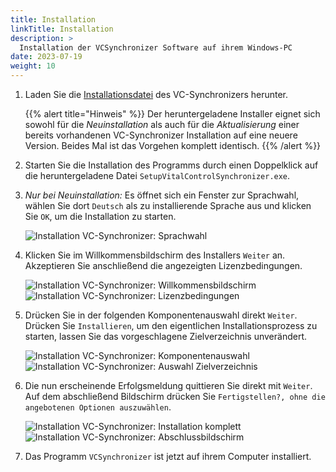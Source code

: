 ```yaml
---
title: Installation
linkTitle: Installation
description: >
  Installation der VCSynchronizer Software auf ihrem Windows-PC
date: 2023-07-19
weight: 10
---
```

1. Laden Sie die [Installationsdatei](/download/SetupVitalControlSynchronizer.exe) des VC-Synchronizers herunter.

   {{% alert title="Hinweis" %}}
  Der heruntergeladene Installer eignet sich sowohl für die *Neuinstallation* als auch für die *Aktualisierung* einer bereits vorhandenen VC-Synchronizer Installation auf eine neuere Version. Beides Mal ist das Vorgehen komplett identisch.
   {{% /alert %}}

2. Starten Sie die Installation des Programms durch einen Doppelklick auf die heruntergeladene Datei `SetupVitalControlSynchronizer.exe`.

3. *Nur bei Neuinstallation:* Es öffnet sich ein Fenster zur Sprachwahl, wählen Sie dort `Deutsch` als zu installierende Sprache aus und klicken Sie `OK`, um die Installation zu starten.

   ![Installation VC-Synchronizer: Sprachwahl](../images/installation/sprachwahl.png "Sprachwahl Installation")

4. Klicken Sie im Willkommensbildschirm des Installers `Weiter` an. Akzeptieren Sie anschließend die angezeigten Lizenzbedingungen.

   ![Installation VC-Synchronizer: Willkommensbildschirm](../images/installation/startseite.png "Willkommensbildschirm") ![Installation VC-Synchronizer: Lizenzbedingungen](../images/installation/lizenz.png "Lizenzabkommen")

5. Drücken Sie in der folgenden Komponentenauswahl direkt `Weiter`. Drücken Sie `Installieren`, um den eigentlichen Installationsprozess zu starten, lassen Sie das vorgeschlagene Zielverzeichnis unverändert.

   ![Installation VC-Synchronizer: Komponentenauswahl](../images/installation/komponenten.png "Komponentenauswahl") ![Installation VC-Synchronizer: Auswahl Zielverzeichnis](../images/installation/zielverzeichnis.png "Auswahl Zielverzeichnis")

6. Die nun erscheinende Erfolgsmeldung quittieren Sie direkt mit `Weiter`. Auf dem abschließend Bildschirm drücken Sie `Fertigstellen?, ohne die angebotenen Optionen auszuwählen`.

   ![Installation VC-Synchronizer: Installation komplett](../images/installation/erfolg.png "Installation vollständig") ![Installation VC-Synchronizer: Abschlussbildschirm](../images/installation/abschluss.png "Erfolgsmeldung")

7. Das Programm `VCSynchronizer` ist jetzt auf ihrem Computer installiert.
